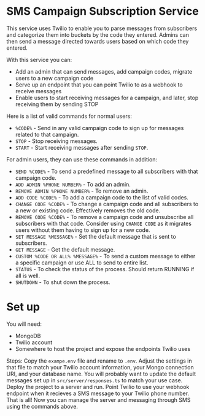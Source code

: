 # SMS Campaign Subscription Service
This service uses Twilio to enable you to parse messages from subscribers and categorize them into buckets by the code they entered. Admins can then send a message directed towards users based on which code they entered.

With this service you can:
- Add an admin that can send messages, add campaign codes, migrate users to a new campaign code
- Serve up an endpoint that you can point Twilio to as a webhook to receive messages
- Enable users to start receiving messages for a campaign, and later, stop receiving them by sending STOP 

Here is a list of valid commands for normal users:
- `%CODE%` - Send in any valid campaign code to sign up for messages related to that campaign.
- `STOP` - Stop receiving messages.
- `START` - Start receiving messages after sending `STOP`.

For admin users, they can use these commands in addition:
- `SEND %CODE%` - To send a predefined message to all subscribers with that campaign code.
- `ADD ADMIN %PHONE NUMBER%` - To add an admin.
- `REMOVE ADMIN %PHONE NUMBER%` - To remove an admin.
- `ADD CODE %CODE%` - To add a campaign code to the list of valid codes.
- `CHANGE CODE %CODE%` - To change a campaign code and all subscribers to a new or existing code. Effectively removes the old code.
- `REMOVE CODE %CODE%` - To remove a campaign code and unsubscribe all subscribers with that code. Consider using `CHANGE CODE` as it migrates users without them having to sign up for a new code.
- `SET MESSAGE %MESSAGE%` - Set the default message that is sent to subscribers.
- `GET MESSAGE` - Get the default message.
- `CUSTOM %CODE OR ALL% %MESSAGE%` - To send a custom message to either a specific campaign or use ALL to send to entire list.
- `STATUS` - To check the status of the process. Should return RUNNING if all is well.
- `SHUTDOWN` - To shut down the process. 

# Set up
You will need:
- MongoDB
- Twilio account
- Somewhere to host the project and expose the endpoints Twilio uses

Steps:
Copy the `exampe.env` file and rename to `.env`. Adjust the settings in that file to match your Twilio account information, your Mongo connection URI, and your database name. You will probably want to update the default messages set up in `src/server/responses.ts` to match your use case. Deploy the project to a server and run. Point Twilio to use your webhook endpoint when it recieves a SMS message to your Twilio phone number. That is all! Now you can manage the server and messaging through SMS using the commands above.
